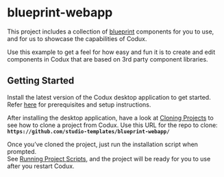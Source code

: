 # blueprint-webapp

This project includes a collection of [blueprint](https://blueprintjs.com) components for you to use, and for us to showcase the capabilities of Codux.

Use this example to get a feel for how easy and fun it is to create and edit components in Codux that are based on 3rd party component libraries.

## Getting Started

Install the latest version of the Codux desktop application to get started. Refer [here](https://codux.wixanswers.com/en/article/kb32828) for prerequisites and setup instructions.

After installing the desktop application, have a look at [Cloning Projects](https://codux.wixanswers.com/en/article/kb37629) to see how to clone a project from Codux. Use this URL for the repo to clone: **`https://github.com/studio-templates/blueprint-webapp/`**

Once you’ve cloned the project, just run the installation script when prompted.  
See [Running Project Scripts](https://codux.wixanswers.com/en/article/kb37621]), and the project will be ready for you to use after you restart Codux.

